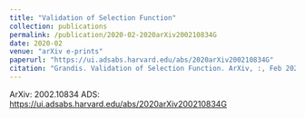 ```yaml
---
title: "Validation of Selection Function"
collection: publications
permalink: /publication/2020-02-2020arXiv200210834G
date: 2020-02
venue: "arXiv e-prints"
paperurl: "https://ui.adsabs.harvard.edu/abs/2020arXiv200210834G"
citation: "Grandis. Validation of Selection Function. ArXiv, :, Feb 2020"
---
```


ArXiv: 2002.10834
ADS: https://ui.adsabs.harvard.edu/abs/2020arXiv200210834G
